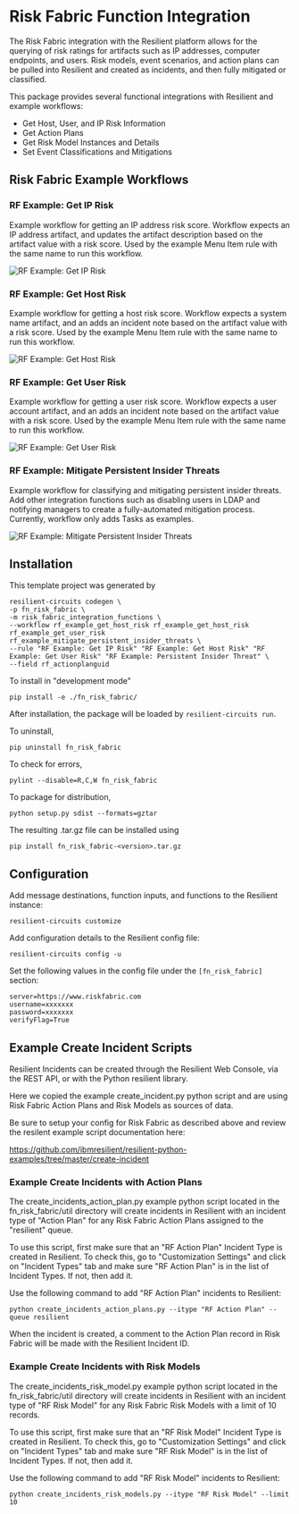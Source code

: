 # Risk Fabric Function Integration

The Risk Fabric integration with the Resilient platform allows for the querying of risk ratings for artifacts such as IP addresses, computer endpoints, and users. Risk models, event scenarios, and action plans can be pulled into Resilient and created as incidents, and then fully mitigated or classified.

This package provides several functional integrations with Resilient and example workflows:
* Get Host, User, and IP Risk Information
* Get Action Plans
* Get Risk Model Instances and Details
* Set Event Classifications and Mitigations


## Risk Fabric Example Workflows

### RF Example: Get IP Risk
Example workflow for getting an IP address risk score. Workflow expects an IP address
artifact, and updates the artifact description based on the artifact value with a risk score.
Used by the example Menu Item rule with the same name to run this workflow.

![RF Example: Get IP Risk](./screenshots/rf-example-get-ip-risk.png)

### RF Example: Get Host Risk
Example workflow for getting a host risk score. Workflow expects a system name artifact,
and an adds an incident note based on the artifact value with a risk score. 
Used by the example Menu Item rule with the same name to run this workflow.

![RF Example: Get Host Risk](./screenshots/rf-example-get-host-risk.png)

### RF Example: Get User Risk
Example workflow for getting a user risk score. Workflow expects a user account artifact,
and an adds an incident note based on the artifact value with a risk score.
Used by the example Menu Item rule with the same name to run this workflow.

![RF Example: Get User Risk](./screenshots/rf-example-get-user-risk.png)

### RF Example: Mitigate Persistent Insider Threats
Example workflow for classifying and mitigating persistent insider threats. Add other
integration functions such as disabling users in LDAP and notifying managers to create a
fully-automated mitigation process. Currently, workflow only adds Tasks as examples.

![RF Example: Mitigate Persistent Insider Threats](./screenshots/rf-example-mitigate-persistent-insider-threats.png)


## Installation

This template project was generated by

    resilient-circuits codegen \
	-p fn_risk_fabric \
	-m risk_fabric_integration_functions \
	--workflow rf_example_get_host_risk rf_example_get_host_risk rf_example_get_user_risk rf_example_mitigate_persistent_insider_threats \
	--rule "RF Example: Get IP Risk" "RF Example: Get Host Risk" "RF Example: Get User Risk" "RF Example: Persistent Insider Threat" \
	--field rf_actionplanguid


To install in "development mode"

    pip install -e ./fn_risk_fabric/

After installation, the package will be loaded by `resilient-circuits run`.


To uninstall,

    pip uninstall fn_risk_fabric

To check for errors,

    pylint --disable=R,C,W fn_risk_fabric

To package for distribution,

    python setup.py sdist --formats=gztar

The resulting .tar.gz file can be installed using

    pip install fn_risk_fabric-<version>.tar.gz

## Configuration

Add message destinations, function inputs, and functions to the Resilient instance:

    resilient-circuits customize

Add configuration details to the Resilient config file:

    resilient-circuits config -u

Set the following values in the config file under the `[fn_risk_fabric]` section:

    server=https://www.riskfabric.com
    username=xxxxxxx
    password=xxxxxxx
    verifyFlag=True


## Example Create Incident Scripts

Resilient Incidents can be created through the Resilient Web Console, via the REST API, or with the Python resilient library. 

Here we copied the example create_incident.py python script and are using Risk Fabric Action Plans and Risk Models as sources of data.

Be sure to setup your config for Risk Fabric as described above and review the resilent example script documentation here:

https://github.com/ibmresilient/resilient-python-examples/tree/master/create-incident

### Example Create Incidents with Action Plans

The create_incidents_action_plan.py example python script located in the fn_risk_fabric/util directory will create incidents in Resilient with an incident type of "Action Plan" for any Risk Fabric Action Plans assigned to the "resilient" queue. 
 
To use this script, first make sure that an "RF Action Plan" Incident Type is created in Resilient.  To check this, go to "Customization Settings" and click on "Incident Types" tab and make sure "RF Action Plan" is in the list of Incident Types.  If not, then add it.

Use the following command to add "RF Action Plan" incidents to Resilient:

    python create_incidents_action_plans.py --itype "RF Action Plan" --queue resilient

When the incident is created, a comment to the Action Plan record in Risk Fabric will be made with the Resilient Incident ID.

### Example Create Incidents with Risk Models

The create_incidents_risk_model.py example python script located in the fn_risk_fabric/util directory will create incidents in Resilient with an incident type of "RF Risk Model" for any Risk Fabric Risk Models with a limit of 10 records.
 
To use this script, first make sure that an "RF Risk Model" Incident Type is created in Resilient.  To check this, go to "Customization Settings" and click on "Incident Types" tab and make sure "RF Risk Model" is in the list of Incident Types.  If not, then add it.

Use the following command to add "RF Risk Model" incidents to Resilient:

    python create_incidents_risk_models.py --itype "RF Risk Model" --limit 10
